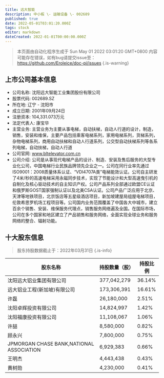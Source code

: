 ```yaml
---
title: 远大智能
description: 中小板 \- 运输设备 \- 002689
published: true
date: 2022-05-01T03:01:20.000Z
tags: stock
editor: markdown
dateCreated: 2022-01-01T00:00:00.000Z
---
```


> 本页面由自动化程序生成于 Sun May 01 2022 03:01:20 GMT+0800
> 内容可能存在错误，如有bug请提交issue至：https://github.com/Eroleice/doc-pi/issues
{.is-warning}

## 上市公司基本信息
- 公司名称: 沈阳远大智能工业集团股份有限公司
- 股票代码: 002689.SZ
- 所在地: 辽宁 - 沈阳市
- 成立日期: 2001年09月24日
- 注册资本: 104,331.073万元
- 法定代表人: 康宝华
- 主营业务: 主营业务为主要从事电梯，自动扶梯，自动人行道的设计，制造，销售，安装和维保，主要产品包括乘客电梯系列，家用电梯系列，货梯系列，杂物电梯系列，商用自动扶梯和自动人行道系列，公交型自动扶梯系列等各系列电梯，自动扶梯，自动人行道
- 公司官网: www.bltelevator.com.cn
- 公司介绍: 公司是从事现代电梯产品的设计、制造、安装及售后服务的大型专业化公司，中国电梯行业民族品牌领先企业之一。公司在同行业率先通过ISO9001：2008质量体系认证、“VDI4707A类”电梯能效认证。公司自主研发了4米/秒的高速电梯采用永磁同步技术，实现了节能设计和大型高速曳引机的自制化及核心驱动技术的自主知识产权。公司产品系列全部通过欧盟CE认证和俄罗斯GOST国家强制认证以及北美CSA认证。公司产品广泛应用于北京、天津等地铁项目，北京饭店等五星级酒店项目，新加坡建屋局组屋电梯项目，伦敦希思罗机场工程项目等。公司国内业务范围覆盖了中国各大中城市，建立百余个销售、安装、维保服务代理点，销售服务网络遍及全国。在国际市场，公司在多个国家和地区建立了产品销售和服务网络，全面实现全球业务和服务网络的整合、辐射功能。


## 十大股东信息
> 股东持股数据截止于：2022年03月31日
{.is-info}

| 股东名称 | 持股数量（股） | 持股比例 |
| --- | --- | --- |
| 沈阳远大铝业集团有限公司 | 377,042,279 | 36.14% |
| 远大铝业工程(新加坡)有限公司 | 173,306,391 | 16.61% |
| 许磊 | 26,180,000 | 2.51% |
| 沈阳卓辉投资有限公司 | 14,824,997 | 1.42% |
| 沈阳福康投资有限公司 | 11,108,067 | 1.06% |
| 许喆 | 8,580,000 | 0.82% |
| 顾永兴 | 7,800,000 | 0.75% |
| JPMORGAN CHASE BANK,NATIONAL ASSOCIATION | 6,929,383 | 0.66% |
| 王明杰 | 4,443,438 | 0.43% |
| 黄树勋 | 4,230,000 | 0.41% |




